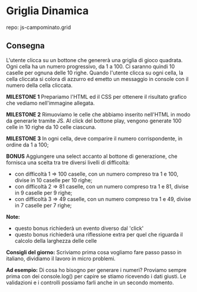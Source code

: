 # Griglia Dinamica
repo: js-campominato.grid

## Consegna 
L'utente clicca su un bottone che genererà una griglia di gioco quadrata.
Ogni cella ha un numero progressivo, da 1 a 100.
Ci saranno quindi 10 caselle per ognuna delle 10 righe.
Quando l'utente clicca su ogni cella, la cella cliccata si colora di azzurro ed emetto un messaggio in console con il numero della cella cliccata.

**MILESTONE 1**
Prepariamo l'HTML ed il CSS per ottenere il risultato grafico che vediamo nell'immagine allegata.

**MILESTONE 2**
Rimuoviamo le celle che abbiamo inserito nell'HTML in modo da generarle tramite JS. Al click del bottone play, vengono generate 100 celle in 10 righe da 10 celle ciascuna.

**MILESTONE 3**
In ogni cella, deve comparire il numero corrispondente, in ordine da 1 a 100;

**BONUS**
Aggiungere una select accanto al bottone di generazione, che fornisca una scelta tra tre diversi livelli di difficoltà:
- con difficoltà 1 => 100 caselle, con un numero compreso tra 1 e 100, divise in 10 caselle per 10 righe;
- con difficoltà 2 => 81 caselle, con un numero compreso tra 1 e 81, divise in 9 caselle per 9 righe;
- con difficoltà 3 => 49 caselle, con un numero compreso tra 1 e 49, divise in 7 caselle per 7 righe;

**Note:**
- questo bonus richiederà un evento diverso dal 'click'
- questo bonus richiederà una riflessione extra per quel che riguarda il calcolo della larghezza delle celle

**Consigli del giorno:**
Scriviamo prima cosa vogliamo fare passo passo in italiano, dividiamo il lavoro in micro problemi.

**Ad esempio:**
Di cosa ho bisogno per generare i numeri?
Proviamo sempre prima con dei console.log() per capire se stiamo ricevendo i dati giusti.
Le validazioni e i controlli possiamo farli anche in un secondo momento.